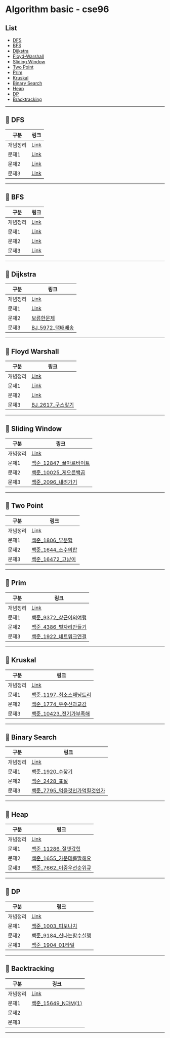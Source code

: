 # Algorithm basic - cse96

## List

- [DFS](#pushpin-dfs)
- [BFS](#pushpin-bfs)
- [Dijkstra](#pushpin-dijkstra)
- [Floyd-Warshall](#pushpin-floyd-warshall)
- [Sliding Window](#pushpin-sliding-window)
- [Two Point](#pushpin-tow-point)
- [Prim](#pushpin-prim)
- [Kruskal](#pushpin-kruskal)
- [Binary Search](#pushpin-binary-search)
- [Heap](#pushpin-heap)
- [DP](#pushpin-dp)
- [Bracktracking](#pushpin-backtracking)

---

## :pushpin: DFS

| 구분     | 링크 |
| -------- | ---- |
| 개념정리 | [Link](DFS/DFS정리.md) |
| 문제1    | [Link](DFS/BJ_16173_jump_small.java) |
| 문제2    | [Link](DFS/BJ_2606_바이러스.java)     |
| 문제3    | [Link](DFS/BJ_1012_유기농배추.java)     |

---

## :pushpin: BFS

| 구분     | 링크 |
| -------- | ---- |
| 개념정리 | [Link](BFS/BFS정리.md) |
| 문제1    | [Link](BFS/BJ_1697_숨바꼭질.java) |
| 문제2    | [Link](BFS/BJ_2206_벽부수고이동하기.java)    |
| 문제3    | [Link](BFS/BJ_2178_Maze.java)    |

---

## :pushpin: Dijkstra

| 구분     | 링크 |
| -------- | ---- |
| 개념정리 |  [Link](Dijkstra/Dijkstra정리.md)    |
| 문제1    |  [Link](Dijkstra/BJ_1504_특정한최단경로.java)    |
| 문제2    |  [보류한문제](Dijkstra/BJ_9370_미확인도착지.java)    |
| 문제3    |  [BJ_5972_택배배송](Dijkstra/BJ_5972_택배배송.java)    |

---

## :pushpin: Floyd Warshall

| 구분     | 링크 |
| -------- | ---- |
| 개념정리 | [Link](Floyd_Warshall/Floyd_Warshall정리.md)     |
| 문제1    | [Link](Floyd_Warshall/BJ_11404_플로이드.java)     |
| 문제2    | [Link](Floyd_Warshall/BJ_2458_키순서.java)     |
| 문제3    | [BJ_2617_구스찾기](Floyd_Warshall/BJ_2617_구슬찾기.java)     |

---

## :pushpin: Sliding Window

| 구분     | 링크 |
| -------- | ---- |
| 개념정리 | [Link](https://cse96.github.io/algorithm-SlidingWindow/)     |
| 문제1    | [백준_12847_꿀아르바이트](SlidingWindow/BJ_12847_꿀알바.java)     |
| 문제2    | [백준_10025_게으른백곰](SlidingWindow/BJ_10025_게으른백곰.java)     |
| 문제3    | [백준_2096_내려가기](SlidingWindow/BJ_2096_내려가기.java)     |

---

## :pushpin: Two Point

| 구분     | 링크 |
| -------- | ---- |
| 개념정리 | [Link](https://cse96.github.io/algorithm-TowPointer/)     |
| 문제1    | [백준_1806_부분합](TwoPointer/BJ_1806_부분합.java)     |
| 문제2    | [백준_1644_소수의합](TwoPointer/BJ_1644_소수의연속합.java)     |
| 문제3    | [백준_16472_고냥이](TwoPointer/BJ_16472_고냥이.java)     |

---

## :pushpin: Prim

| 구분     | 링크 |
| -------- | ---- |
| 개념정리 | [Link](https://cse96.github.io/algorithm-MST/)     |
| 문제1    | [백준_9372_상근이의여행](Prim/BJ_9372_상근이의여행.md)     |
| 문제2    | [백준_4386_별자리만들기](Prim/BJ_4386_별자리만들기.java)     |
| 문제3    | [백준_1922_네트워크연결](Prim/BJ_1922_네트워크연결.java)    |

---

## :pushpin: Kruskal

| 구분     | 링크 |
| -------- | ---- |
| 개념정리 |  [Link](https://cse96.github.io/algorithm-MST/)    |
| 문제1    | [백준_1197_최소스패닝트리](Kruskal/BJ_1197_최소스패닝트리.java)     |
| 문제2    | [백준_1774_우주신과교감](Kruskal/BJ_1774_우주신과교감.java)     |
| 문제3    | [백준_10423_전기가부족해](Kruskal/BJ_10423_전기가부족해.java)     |

---

## :pushpin: Binary Search

| 구분     | 링크 |
| -------- | ---- |
| 개념정리 |  [Link](https://cse96.github.io/algorithm-BinartySearch/)    |
| 문제1    |  [백준_1920_수찾기](BinarySearch/BJ_1920_수찾기.md)    |
| 문제2    | [백준_2428_표절](BinarySearch/BJ_2428_표절.md)     |
| 문제3    | [백준_7795_먹을것인가먹힐것인가](BinarySearch/BJ_7795_먹을것인가먹힐것인가.java)     |

---

## :pushpin: Heap

| 구분     | 링크 |
| -------- | ---- |
| 개념정리 | [Link](https://cse96.github.io/algorithm-Heap/)     |
| 문제1    | [백준_11286_절댓값힙](Heap/BJ_11286_절댓값힙.java)     |
| 문제2    | [백준_1655_가운데를말해요](Heap/BJ_1655_가운데를말해요)     |
| 문제3    | [백준_7662_이중우선순위큐](Heap/BJ_7662_이중우선순위큐.md)     |

---

## :pushpin: DP

| 구분     | 링크 |
| -------- | ---- |
| 개념정리 | [Link](https://cse96.github.io/algorithm-DP/)    |
| 문제1    | [백준_1003_피보나치](DP/BJ_1003_fibo.java)     |
| 문제2    | [백준_9184_신나는함수실행](DP/BJ_9184_신나는함수실행.java)     |
| 문제3    | [백준_1904_01타일](DP/BJ_1904_01tile.java)     |

---

## :pushpin: Backtracking

| 구분     | 링크 |
| -------- | ---- |
| 개념정리 | [Link](https://cse96.github.io/algorithm-Backtracking/)     |
| 문제1    | [백준_15649_N과M(1)](Backtracking/BJ_15649_NM1.java)     |
| 문제2    |      |
| 문제3    |      |

---
